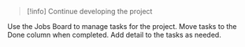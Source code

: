 > [!info] Continue developing the project

Use the Jobs Board to manage tasks for the project.
Move tasks to the Done column when completed.
Add detail to the tasks as needed.
